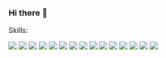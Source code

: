 ### Hi there 👋

Skills:

<img src="https://img.shields.io/badge/html5-050505?style=for-the-badge&logo=html5&logoColor=white"/> <img src="https://img.shields.io/badge/css3-050505?style=for-the-badge&logo=css3&logoColor=white"/> <img src="https://img.shields.io/badge/bootstrap-050505?style=for-the-badge&logo=bootstrap&logoColor=white"/> <img src="https://img.shields.io/badge/javascript-050505?style=for-the-badge&logo=javascript&logoColor=white"/> <img src="https://img.shields.io/badge/python-050505?style=for-the-badge&logo=python&logoColor=white"/> <img src="https://img.shields.io/badge/flask-050505?style=for-the-badge&logo=flask&logoColor=white"/> <img src="https://img.shields.io/badge/csharp-050505?style=for-the-badge&logo=csharp&logoColor=white"/> <img src="https://img.shields.io/badge/mysql-050505?style=for-the-badge&logo=mysql&logoColor=white"/> <img src="https://img.shields.io/badge/postgresql-050505?style=for-the-badge&logo=postgresql&logoColor=white"/> <img src="https://img.shields.io/badge/sqlite-050505?style=for-the-badge&logo=sqlite&logoColor=white"/> <img src="https://img.shields.io/badge/dbeaver-050505?style=for-the-badge&logo=dbeaver&logoColor=white"/> <img src="https://img.shields.io/badge/figma-050505?style=for-the-badge&logo=figma&logoColor=white"/> <img src="https://img.shields.io/badge/adobephotoshop-050505?style=for-the-badge&logo=adobephotoshop&logoColor=white"/> <img src="https://img.shields.io/badge/adobeillustrator-050505?style=for-the-badge&logo=adobeillustrator&logoColor=white"/> <img src="https://img.shields.io/badge/git-050505?style=for-the-badge&logo=git&logoColor=white"/>

